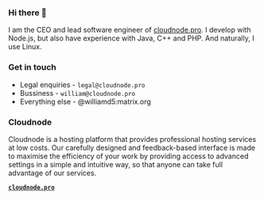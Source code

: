 ### Hi there 👋

I am the CEO and lead software engineer of [cloudnode.pro](https://cloudnode.pro). I develop with Node.js, but also have experience with Java, C++ and PHP. And naturally, I use Linux.

### Get in touch
- Legal enquiries - `legal@cloudnode.pro`
- Bussiness - `william@cloudnode.pro`
- Everything else - @williamd5:matrix.org

### Cloudnode
Cloudnode is a hosting platform that provides professional hosting services at low costs. Our carefully designed and feedback-based interface is made to maximise the efficiency of your work by providing access to advanced settings in a simple and intuitive way, so that anyone can take full advantage of our services.

[**`cloudnode.pro`**](https://cloudnode.pro)
